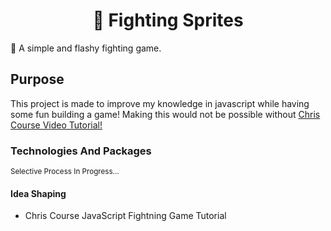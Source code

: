 <h1 align="center">🤺 Fighting Sprites</h1>

🤺 A simple and flashy fighting game.

<h2>Purpose</h2>
This project is made to improve my knowledge in javascript while having some fun building a game! Making this would not be possible without <a target="_blank" href="https://www.youtube.com/watch?v=vyqbNFMDRGQ">Chris Course Video Tutorial!</a>

<h3>Technologies And Packages</h3>
<sub>Selective Process In Progress...</sub>
<h4>Idea Shaping</h4>
<ul>
  <li><a target="_blank" href="https://www.youtube.com/watch?v=vyqbNFMDRGQ"> </a>Chris Course JavaScript Fightning Game Tutorial</li>
</ul>
